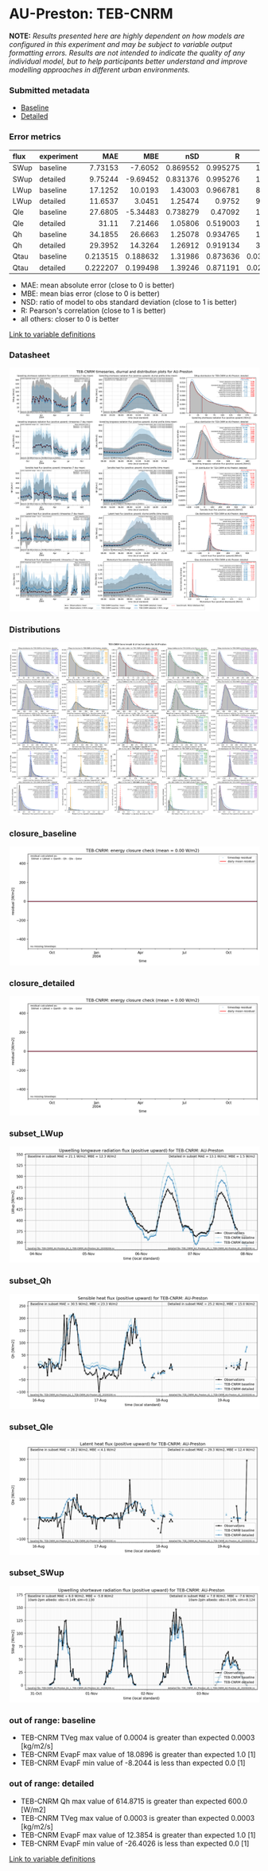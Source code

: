# AU-Preston: TEB-CNRM

**NOTE:** *Results presented here are highly dependent on how models are configured in this experiment and may be subject to variable output formatting errors. Results are not intended to indicate the quality of any individual model, but to help participants better understand and improve modelling approaches in different urban environments.*

### Submitted metadata

- [Baseline](TEB-CNRM_AU-Preston_baseline_attrs.md)
- [Detailed](TEB-CNRM_AU-Preston_detailed_attrs.md)

### Error metrics

| flux   | experiment   |       MAE |       MBE |      nSD |        R |        5th |      95th |      RMSE |    cRMSE |      AMBE |     1-nSD |       1-R |   nSkewness |   nKurtosis |   Overlap |
|:-------|:-------------|----------:|----------:|---------:|---------:|-----------:|----------:|----------:|---------:|----------:|----------:|----------:|------------:|------------:|----------:|
| SWup   | baseline     |  7.73153  | -7.6052   | 0.869552 | 0.995275 |  1.24467   | 19.1515   | 10.6115   | 0.15885  |  7.6052   | 0.130448  | 0.0047245 |  0.00669083 |  0.00435254 | 0.0845758 |
| SWup   | detailed     |  9.75244  | -9.69452  | 0.831376 | 0.995276 |  1.26573   | 24.732    | 13.1432   | 0.190497 |  9.69452  | 0.168624  | 0.0047243 |  0.00574783 |  0.00551792 | 0.086709  |
| LWup   | baseline     | 17.1252   | 10.0193   | 1.43003  | 0.966781 |  8.67637   | 54.5505   | 24.3812   | 0.52909  | 10.0193   | 0.430033  | 0.033219  |  0.113196   |  0.0999099  | 0.116515  |
| LWup   | detailed     | 11.6537   |  3.0451   | 1.25474  | 0.9752   |  9.27985   | 29.8963   | 15.2853   | 0.356551 |  3.0451   | 0.254743  | 0.0247999 |  0.0956607  |  0.179473   | 0.0991112 |
| Qle    | baseline     | 27.6805   | -5.34483  | 0.738279 | 0.47092  | 13.8574    | 29.7663   | 48.2999   | 0.9218   |  5.34483  | 0.261721  | 0.52908   |  0.600029   |  0.790098   | 0.288587  |
| Qle    | detailed     | 31.11     |  7.21466  | 1.05806  | 0.519003 | 13.0764    | 23.1158   | 53.1174   | 1.01055  |  7.21466  | 0.0580572 | 0.480997  |  0.251633   |  0.0959893  | 0.202178  |
| Qh     | baseline     | 34.1855   | 26.6663   | 1.25078  | 0.934765 | 15.2713    | 93.9982   | 51.2282   | 0.475479 | 26.6663   | 0.250781  | 0.0652351 |  0.0742858  |  0.1006     | 0.251713  |
| Qh     | detailed     | 29.3952   | 14.3264   | 1.26912  | 0.919134 |  3.93017   | 79.1322   | 50.5489   | 0.526958 | 14.3264   | 0.269124  | 0.0808658 |  0.184564   |  0.443559   | 0.0973994 |
| Qtau   | baseline     |  0.213515 |  0.188632 | 1.31986  | 0.873636 |  0.0342629 |  0.363829 |  0.287241 | 0.660208 |  0.188632 | 0.319857  | 0.126364  |  0.12741    |  0.139527   | 0.241719  |
| Qtau   | detailed     |  0.222207 |  0.199498 | 1.39246  | 0.871191 |  0.0231555 |  0.425815 |  0.308222 | 0.71606  |  0.199498 | 0.392456  | 0.128809  |  0.148677   |  0.193128   | 0.231587  |

 - MAE: mean absolute error (close to 0 is better)
 - MBE: mean bias error (close to 0 is better)
 - NSD: ratio of model to obs standard deviation (close to 1 is better)
 - R: Pearson's correlation (close to 1 is better)
 - all others: closer to 0 is better

[Link to variable definitions](../modelattrs/variable_definitions.md)

### <a name="datasheet"></a>Datasheet
[![TEB-CNRM_AU-Preston_Datasheet.png](TEB-CNRM_AU-Preston_Datasheet.png)](TEB-CNRM_AU-Preston_Datasheet.png)

### <a name="distributions"></a>Distributions
[![TEB-CNRM_AU-Preston_Distributions.png](TEB-CNRM_AU-Preston_Distributions.png)](TEB-CNRM_AU-Preston_Distributions.png)

### <a name="closure_baseline"></a>closure_baseline
[![TEB-CNRM_AU-Preston_closure_baseline.png](TEB-CNRM_AU-Preston_closure_baseline.png)](TEB-CNRM_AU-Preston_closure_baseline.png)

### <a name="closure_detailed"></a>closure_detailed
[![TEB-CNRM_AU-Preston_closure_detailed.png](TEB-CNRM_AU-Preston_closure_detailed.png)](TEB-CNRM_AU-Preston_closure_detailed.png)

### <a name="subset_lwup"></a>subset_LWup
[![TEB-CNRM_AU-Preston_subset_LWup.png](TEB-CNRM_AU-Preston_subset_LWup.png)](TEB-CNRM_AU-Preston_subset_LWup.png)

### <a name="subset_qh"></a>subset_Qh
[![TEB-CNRM_AU-Preston_subset_Qh.png](TEB-CNRM_AU-Preston_subset_Qh.png)](TEB-CNRM_AU-Preston_subset_Qh.png)

### <a name="subset_qle"></a>subset_Qle
[![TEB-CNRM_AU-Preston_subset_Qle.png](TEB-CNRM_AU-Preston_subset_Qle.png)](TEB-CNRM_AU-Preston_subset_Qle.png)

### <a name="subset_swup"></a>subset_SWup
[![TEB-CNRM_AU-Preston_subset_SWup.png](TEB-CNRM_AU-Preston_subset_SWup.png)](TEB-CNRM_AU-Preston_subset_SWup.png)

### out of range: baseline

 - TEB-CNRM TVeg max value of 0.0004 is greater than expected 0.0003 [kg/m2/s]
 - TEB-CNRM EvapF max value of 18.0896 is greater than expected 1.0 [1]
 - TEB-CNRM EvapF min value of -8.2044 is less than expected 0.0 [1]

### out of range: detailed

 - TEB-CNRM Qh max value of 614.8715 is greater than expected 600.0 [W/m2]
 - TEB-CNRM TVeg max value of 0.0003 is greater than expected 0.0003 [kg/m2/s]
 - TEB-CNRM EvapF max value of 12.3854 is greater than expected 1.0 [1]
 - TEB-CNRM EvapF min value of -26.4026 is less than expected 0.0 [1]


[Link to variable definitions](../modelattrs/variable_definitions.md)

